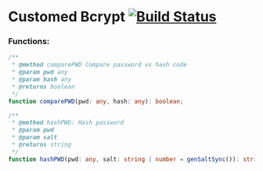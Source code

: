 # Customed Bcrypt [![Build Status](https://github.com/Links2004/arduinoWebSockets/workflows/CI/badge.svg?branch=master)](https://github.com/nqnghia285/customed-bcrypt.git)

### Functions:

```typescript
/**
 * @method comparePWD Compare password vs hash code
 * @param pwd any
 * @param hash any
 * @returns boolean
 */
function comparePWD(pwd: any, hash: any): boolean;
```

```typescript
/**
 * @method hashPWD: Hash password
 * @param pwd
 * @param salt
 * @returns string
 */
function hashPWD(pwd: any, salt: string | number = genSaltSync()): string;
```
